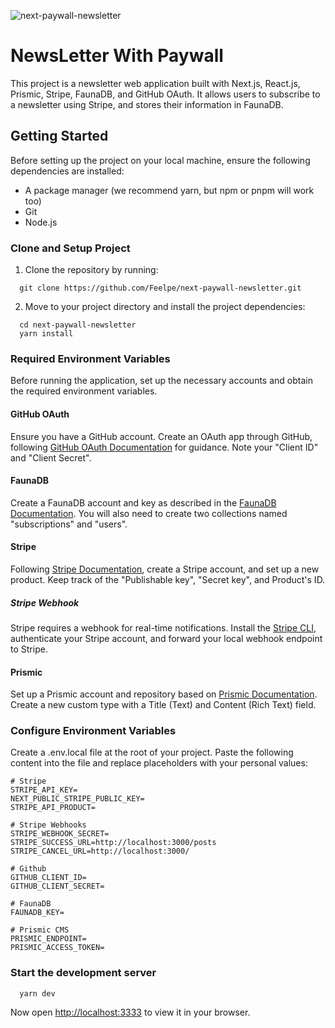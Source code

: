 ![next-paywall-newsletter](https://i.imgur.com/43noS5B.gif)

# NewsLetter With Paywall

This project is a newsletter web application built with Next.js, React.js, Prismic, Stripe, FaunaDB, and GitHub OAuth. It allows users to subscribe to a newsletter using Stripe, and stores their information in FaunaDB.

## Getting Started

Before setting up the project on your local machine, ensure the following dependencies are installed:

- A package manager (we recommend yarn, but npm or pnpm will work too)
- Git
- Node.js

### Clone and Setup Project

1. Clone the repository by running:

```
  git clone https://github.com/Feelpe/next-paywall-newsletter.git
```

2. Move to your project directory and install the project dependencies:

```
  cd next-paywall-newsletter
  yarn install
```

### Required Environment Variables

Before running the application, set up the necessary accounts and obtain the required environment variables.

#### GitHub OAuth 

Ensure you have a GitHub account. Create an OAuth app through GitHub, following [GitHub OAuth Documentation](https://docs.github.com/en/apps/oauth-apps/building-oauth-apps/creating-an-oauth-app) for guidance. Note your "Client ID" and "Client Secret".

#### FaunaDB 

Create a FaunaDB account and key as described in the [FaunaDB Documentation](https://docs.fauna.com/fauna/current/). You will also need to create two collections named "subscriptions" and "users".

#### Stripe 

Following [Stripe Documentation](https://stripe.com/docs), create a Stripe account, and set up a new product. Keep track of the "Publishable key", "Secret key", and Product's ID.

##### Stripe Webhook

Stripe requires a webhook for real-time notifications. Install the [Stripe CLI](https://stripe.com/docs/stripe-cli), authenticate your Stripe account, and forward your local webhook endpoint to Stripe.

#### Prismic 

Set up a Prismic account and repository based on [Prismic Documentation](https://prismic.io/docs). Create a new custom type with a Title (Text) and Content (Rich Text) field.

### Configure Environment Variables

Create a .env.local file at the root of your project. Paste the following content into the file and replace placeholders with your personal values:

```
# Stripe
STRIPE_API_KEY=
NEXT_PUBLIC_STRIPE_PUBLIC_KEY=
STRIPE_API_PRODUCT=

# Stripe Webhooks
STRIPE_WEBHOOK_SECRET=
STRIPE_SUCCESS_URL=http://localhost:3000/posts
STRIPE_CANCEL_URL=http://localhost:3000/

# Github
GITHUB_CLIENT_ID=
GITHUB_CLIENT_SECRET=

# FaunaDB
FAUNADB_KEY=

# Prismic CMS
PRISMIC_ENDPOINT=
PRISMIC_ACCESS_TOKEN=
```

### Start the development server

```
  yarn dev
```

Now open [http://localhost:3333](http://localhost:3333) to view it in your browser.
